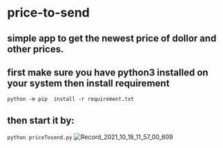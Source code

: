 # price-to-send
## simple app to get the newest price of dollor and other prices.
## first make sure you have python3 installed on your system then install requirement
```python -m pip  install -r requirement.txt```
## then start it by:
```python priceTosend.py```
![Record_2021_10_18_11_57_00_609](https://user-images.githubusercontent.com/69678339/137697095-6ac57fb6-1b6f-48a5-bbfb-33bf0dc498e0.gif)
